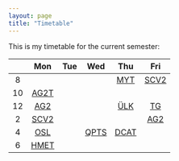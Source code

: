 ```yaml
---
layout: page
title: "Timetable"
---
```

This is my timetable for the current semester:

|          |   Mon     |   Tue     |    Wed    |   Thu     |   Fri    |
|  :----:  |  :-----:  |  :-----:  |  :-----:  |  :-----:  |  :----:  |
|  8       |           |           |           | [MYT][6]  | [SCV2][2]|
|  10      | [AG2T][1] |           |           |           |          |
|  12      | [AG2][1]  |           |           | [ÜLK][6]  | [TG][8]  |
|  2       | [SCV2][2] |           |           |           | [AG2][1] |
|  4       | [OSL][3]  |           | [QPTS][5] | [DCAT][7] |          |
|  6       | [HMET][4] |           |           |           |          |

[1]: https://www.math.uni-bonn.de/people/ydutta/v4a2
[2]: https://basis.uni-bonn.de/qisserver/rds?state=verpublish&status=init&vmfile=no&publishid=229221&moduleCall=webInfo&publishConfFile=webInfo&publishSubDir=veranstaltung
[3]: http://www.math.uni-bonn.de/ag/logik/oberseminar-SoSe23.shtml
[4]: https://basis.uni-bonn.de/qisserver/rds?state=verpublish&status=init&vmfile=no&publishid=229076&moduleCall=webInfo&publishConfFile=webInfo&publishSubDir=veranstaltung
[5]: https://sites.google.com/view/giacomomezzedimi/teaching?authuser=0
[6]: https://dkirstein.github.io/courses/23-geotop.html
[7]: http://www.math.uni-bonn.de/people/thorsten/teaching/derived-ss-23/index.htmpl
[8]: https://www.math.uni-bonn.de/people/phierony/s4a6-SoSe23.pdf
